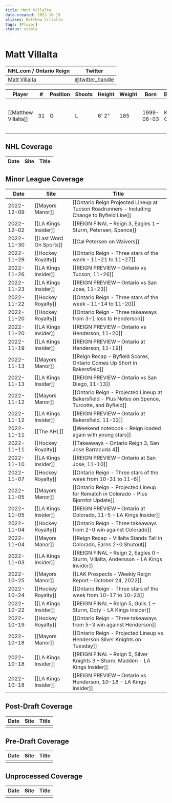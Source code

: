 ```yaml
---
title: Matt Villalta
date-created: 2022-10-19
aliases: Matthew Villalta
tags: [Player]
status: stable
---
```


# Matt Villalta

| NHL.com / Ontario Reign | Twitter                                 |
| ----------------------- | --------------------------------------- |
| [Matt Villalta]()           | [@twitter_handle](https://twitter.com/) | 

| Player | \#  | Position | Shoots | Height | Weight | Born | Birthplace | Draft |
| ------ | --- | -------- | ------ | ------ | ------ | ---- | ---------- | ----- |
| [[Matthew Villalta]] | 31  | G        | L       | 6' 2" | 185 | 1999-06-03 | Kingston, ON, CAN         | LAK 3rd RD, 2017 (72nd)  |



## NHL  Coverage
| Date | Site | Title |
| ---- | ---- | ----- |



## Minor League Coverage
| Date       | Site                    | Title                                                                                             |
| ---------- | ----------------------- | ------------------------------------------------------------------------------------------------- |
| 2022-12-09 | [[Mayors Manor]]        | [[Ontario Reign Projected Lineup at Tucson Roadrunners - Including Change to Byfield Line]]       |
| 2022-12-02 | [[LA Kings Insider]]    | [[REIGN FINAL – Reign 3, Eagles 1 – Sturm, Petersen, Spence]]                                     |
| 2022-11-30 | [[Last Word On Sports]] | [[Cal Petersen on Waivers]]                                                                       |
| 2022-11-29 | [[Hockey Royalty]]      | [[Ontario Reign - Three stars of the week – 11-21 to 11-27]]                                      |
| 2022-11-26 | [[LA Kings Insider]]    | [[REIGN PREVIEW – Ontario vs Tucson, 11-26]]                                                      |
| 2022-11-23 | [[LA Kings Insider]]    | [[REIGN PREVIEW – Ontario vs San Jose, 11-23]]                                                    |
| 2022-11-22 | [[Hockey Royalty]]      | [[Ontario Reign - Three stars of the week – 11-14 to 11-20]]                                      |
| 2022-11-20 | [[Hockey Royalty]]      | [[Ontario Reign - Three takeaways from 3-1 loss to Henderson]]                                    |
| 2022-11-20 | [[LA Kings Insider]]    | [[REIGN PREVIEW – Ontario vs Henderson, 11-20]]                                                   |
| 2022-11-19 | [[LA Kings Insider]]    | [[REIGN PREVIEW – Ontario at Henderson, 11-19]]                                                   |
| 2022-11-13 | [[Mayors Manor]]        | [[Reign Recap - Byfield Scores, Ontario Comes Up Short in Bakersfield]]                           |
| 2022-11-13 | [[LA Kings Insider]]    | [[REIGN PREVIEW – Ontario vs San Diego, 11-13]]                                                   |
| 2022-11-12 | [[Mayors Manor]]        | [[Ontario Reign - Projected Lineup at Bakersfield - Plus Notes on Spence, Turcotte, and Byfield]] |
| 2022-11-12 | [[LA Kings Insider]]    | [[REIGN PREVIEW – Ontario at Bakersfield, 11-12]]                                                 |
| 2022-11-11 | [[The AHL]]             | [[Weekend notebook - Reign loaded again with young stars]]                                        |
| 2022-11-11 | [[Hockey Royalty]]      | [[Takeaways - Ontario Reign 3, San Jose Barracuda 4]]                                             |
| 2022-11-10 | [[LA Kings Insider]]    | [[REIGN PREVIEW – Ontario at San Jose, 11-10]]                                                    |
| 2022-11-07 | [[Hockey Royalty]]      | [[Ontario Reign - Three stars of the week from 10-31 to 11-6]]                                    |
| 2022-11-05 | [[Mayors Manor]]        | [[Ontario Reign - Projected Lineup for Rematch in Colorado - Plus Bjornfot Update]]               |
| 2022-11-05 | [[LA Kings Insider]]    | [[REIGN PREVIEW – Ontario at Colorado, 11-5 - LA Kings Insider]]                                  |
| 2022-11-04 | [[Hockey Royalty]]      | [[Ontario Reign - Three takeaways from 2-0 win against Colorado]]                                 |
| 2022-11-04 | [[Mayors Manor]]        | [[Reign Recap - Villalta Stands Tall in Colorado, Earns 2-0 Shutout]]                             |
| 2022-11-03 | [[LA Kings Insider]]    | [[REIGN FINAL – Reign 2, Eagles 0 – Sturm, Villalta, Andersson - LA Kings Insider]]               |
| 2022-10-25 | [[Mayors Manor]]        | [[LAK Prospects - Weekly Reign Report – October 24, 2022]]                                        |
| 2022-10-24 | [[Hockey Royalty]]      | [[Ontario Reign - Three stars of the week from 10-17 to 10-23]]                                   |
| 2022-10-22 | [[LA Kings Insider]]    | [[REIGN FINAL – Reign 5, Gulls 1 – Sturm, Doty - LA Kings Insider]]                               |
| 2022-10-19 | [[Hockey Royalty]]      | [[Ontario Reign - Three takeaways from 5-3 win against Henderson]]                                |
| 2022-10-18 | [[Mayors Manor]]        | [[Ontario Reign - Projected Lineup vs Henderson Silver Knights on Tuesday]]                       |
| 2022-10-18 | [[LA Kings Insider]]    | [[REIGN FINAL – Reign 5, Silver Knights 3 – Sturm, Madden - LA Kings Insider]]                    |
| 2022-10-18 | [[LA Kings Insider]] | [[REIGN PREVIEW – Ontario vs Henderson, 10-18 - LA Kings Insider]]                  |



## Post-Draft Coverage
| Date | Site | Title |
| ---- | ---- | ----- |
|      |      |       |



## Pre-Draft Coverage
| Date | Site | Title |
| ---- | ---- | ----- |
|      |      |       |


## Unprocessed Coverage
| Date | Site | Title |
| ---- | ---- | ----- |
|      |      |       |
